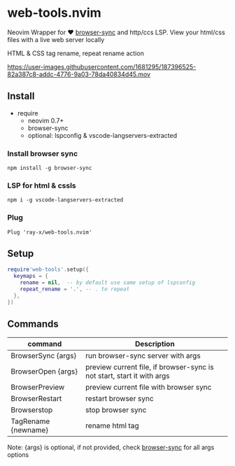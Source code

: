 # web-tools.nvim

Neovim Wrapper for ❤️ [browser-sync](https://github.com/BrowserSync/browser-sync) and http/ccs LSP.
View your html/css files with a live web server locally

HTML & CSS tag rename, repeat rename action

https://user-images.githubusercontent.com/1681295/187396525-82a387c8-addc-4776-9a03-78da40834d45.mov

## Install

- require
  - neovim 0.7+
  - browser-sync
  - optional: lspconfig & vscode-langservers-extracted

### Install browser sync

```
npm install -g browser-sync

```

### LSP for html & cssls

```
npm i -g vscode-langservers-extracted

```

### Plug

```vim
Plug 'ray-x/web-tools.nvim'

```

## Setup

```lua
require'web-tools'.setup({
  keymaps = {
    rename = nil,  -- by default use same setup of lspconfig
    repeat_rename = '.', -- . to repeat
  },
})

```

## Commands

| command        | Description                            |
| -------------- | -------------------------------------- |
| BrowserSync {args}    | run browser-sync server with args               |
| BrowserOpen {args}   | preview current file, if browser-sync is not start, start it with args|
| BrowserPreview | preview current file with browser sync |
| BrowserRestart | restart browser sync                   |
| Browserstop    | stop browser sync                      |
| TagRename {newname}     | rename html tag                        |

Note:
{args} is optional, if not provided, check [browser-sync](https://browsersync.io/docs/command-line) for all args options

